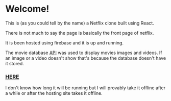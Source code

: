 # Welcome!

This is (as you could tell by the name) a Netflix clone built using React.

There is not much to say the page is basically the front page of netflix.

It is been hosted using firebase and it is up and running.

The movie database <a href="https://www.themoviedb.org/?language=en-US" alt="page site">API<a/> was used to display movies images and videos. If an image or a video doesn't show that's because the database doesn't have it stored.

### <a href="https://netflox-d7a44.web.app/" alt="page site">HERE<a/>
  
I don't know how long it will be running but I will provably take it offline after a while or after the hosting site takes it offline.
